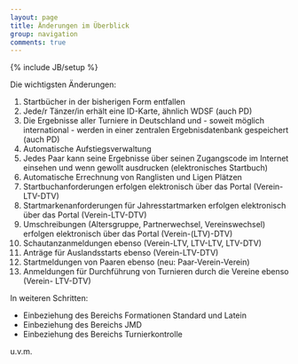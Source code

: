 ```yaml
---
layout: page
title: Änderungen im Überblick
group: navigation
comments: true
---
```

{% include JB/setup %}

Die wichtigsten Änderungen:

1. Startbücher in der bisherigen Form entfallen
2. Jede/r Tänzer/in erhält eine ID-Karte, ähnlich WDSF (auch PD)
3. Die Ergebnisse aller Turniere in Deutschland und - soweit möglich international -      werden in einer zentralen Ergebnisdatenbank gespeichert (auch PD)
4. Automatische Aufstiegsverwaltung
5. Jedes Paar kann seine Ergebnisse über seinen Zugangscode im Internet einsehen      und wenn gewollt ausdrucken (elektronisches Startbuch)
6. Automatische Errechnung von Ranglisten und Ligen Plätzen
7. Startbuchanforderungen erfolgen elektronisch über das Portal (Verein-LTV-DTV)
8. Startmarkenanforderungen für Jahresstartmarken erfolgen elektronisch über das      Portal (Verein-LTV-DTV)
9. Umschreibungen (Altersgruppe, Partnerwechsel, Vereinswechsel) erfolgen      elektronisch über das Portal (Verein-(LTV)-DTV)
10. Schautanzanmeldungen ebenso (Verein-LTV, LTV-LTV, LTV-DTV)
11. Anträge für Auslandsstarts ebenso (Verein-LTV-DTV)
12. Startmeldungen von Paaren ebenso (neu: Paar-Verein-Verein)
13. Anmeldungen für Durchführung von Turnieren durch die Vereine ebenso (Verein-     LTV-DTV)
 
In weiteren Schritten:

* Einbeziehung des Bereichs Formationen Standard und Latein
* Einbeziehung des Bereichs JMD
* Einbeziehung des Bereichs Turnierkontrolle

u.v.m.